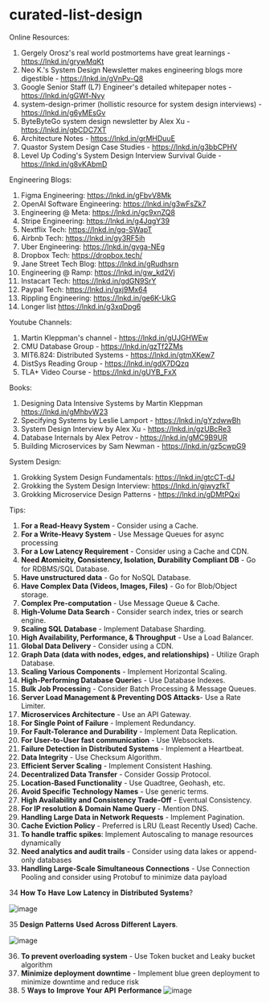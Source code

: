 # curated-list-design

Online Resources:
1. Gergely Orosz's real world postmortems have great learnings - https://lnkd.in/grywMqKt
2. Neo K.'s System Design Newsletter makes engineering blogs more digestible - https://lnkd.in/gVnPv-Q8
3. Google Senior Staff (L7) Engineer's detailed whitepaper notes - https://lnkd.in/gGWf-Nvy
4. system-design-primer (hollistic resource for system design interviews) - https://lnkd.in/g6yMEsGv
5. ByteByteGo system design newsletter by Alex Xu - https://lnkd.in/gbCDC7XT
6. Architecture Notes - https://lnkd.in/grMHDuuE
7. Quastor System Design Case Studies - https://lnkd.in/g3bbCPHV
8. Level Up Coding's System Design Interview Survival Guide - https://lnkd.in/g8vKAbmD

Engineering Blogs:
1. Figma Engineering: https://lnkd.in/gFbvV8Mk
2. OpenAI Software Engineering: https://lnkd.in/g3wFsZk7
3. Engineering @ Meta: https://lnkd.in/gc9xnZQ8
4. Stripe Engineering: https://lnkd.in/g4JqgY39
5. Nextflix Tech: https://lnkd.in/gq-SWapT
6. Airbnb Tech: https://lnkd.in/gy3RF5ih
7. Uber Engineering: https://lnkd.in/gvga-NEg
8. Dropbox Tech: https://dropbox.tech/
9. Jane Street Tech Blog: https://lnkd.in/gRudhsrn
10. Engineering @ Ramp: https://lnkd.in/gw_kd2Vj
11. Instacart Tech: https://lnkd.in/gdGN9SrY
12. Paypal Tech: https://lnkd.in/gxj9Mx64
13. Rippling Engineering: https://lnkd.in/ge6K-UkG
14. Longer list https://lnkd.in/g3xqDpg6

Youtube Channels:
1. Martin Kleppman's channel - https://lnkd.in/gUJGHWEw
2. CMU Database Group - https://lnkd.in/gzTf2ZMs
3. MIT6.824: Distributed Systems - https://lnkd.in/gtmXKew7
4. DistSys Reading Group - https://lnkd.in/gdX7DQzq
5. TLA+ Video Course - https://lnkd.in/gUYB_FxX

Books:
1. Designing Data Intensive Systems by Martin Kleppman https://lnkd.in/gMhbvW23
2. Specifying Systems by Leslie Lamport - https://lnkd.in/gYzdwwBh
3. System Design Interview by Alex Xu - https://lnkd.in/gzUBcRe3
4. Database Internals by Alex Petrov - https://lnkd.in/gMC9B9UR
5. Building Microservices by Sam Newman - https://lnkd.in/gz5cwpG9

System Design:
1) Grokking System Design Fundamentals: https://lnkd.in/gtcCT-dJ
2) Grokking the System Design Interview: https://lnkd.in/giwyzfkT
3) Grokking Microservice Design Patterns - https://lnkd.in/gDMtPQxi


Tips:

1. **For a Read-Heavy System** - Consider using a Cache.
2. **For a Write-Heavy System** - Use Message Queues for async processing
3. **For a Low Latency Requirement** - Consider using a Cache and CDN.
4. **Need 𝐀tomicity, 𝐂onsistency, 𝐈solation, 𝐃urability Compliant DB** - Go for RDBMS/SQL Database.
5. **Have unstructured data** - Go for NoSQL Database.
6. **Have Complex Data (Videos, Images, Files)** - Go for Blob/Object storage.
7. **Complex Pre-computation** - Use Message Queue & Cache.
8. **High-Volume Data Search** - Consider search index, tries or search engine.
9. **Scaling SQL Database** - Implement Database Sharding.
10. **High Availability, Performance, & Throughput** - Use a Load Balancer.
11. **Global Data Delivery** - Consider using a CDN.
12. **Graph Data (data with nodes, edges, and relationships)** - Utilize Graph Database.
13. **Scaling Various Components** - Implement Horizontal Scaling.
14. **High-Performing Database Querie**s - Use Database Indexes.
15. **Bulk Job Processin**g - Consider Batch Processing & Message Queues.
16. **Server Load Management & Preventing DOS Attacks**- Use a Rate Limiter.
17. **Microservices Architecture** - Use an API Gateway.
18. **For Single Point of Failure** - Implement Redundancy.
19. **For Fault-Tolerance and Durability** - Implement Data Replication.
20. **For User-to-User fast communication** - Use Websockets.
21. **Failure Detection in Distributed Systems** - Implement a Heartbeat.
22. **Data Integrity** - Use Checksum Algorithm.
23. **Efficient Server Scaling** - Implement Consistent Hashing.
24. **Decentralized Data Transfer** - Consider Gossip Protocol.
25. **Location-Based Functionality** - Use Quadtree, Geohash, etc.
26. **Avoid Specific Technology Names** - Use generic terms.
27. **High Availability and Consistency Trade-Off** - Eventual Consistency.
28. **For IP resolution & Domain Name Query** - Mention DNS.
29. **Handling Large Data in Network Requests** - Implement Pagination.
30. **Cache Eviction Policy** - Preferred is LRU (Least Recently Used) Cache.
31. **To handle traffic spikes**: Implement Autoscaling to manage resources dynamically
32. **Need analytics and audit trails** - Consider using data lakes or append-only databases
33. **Handling Large-Scale Simultaneous Connections** - Use Connection Pooling and consider using Protobuf to minimize data payload

34 𝐇𝐨𝐰 𝐓𝐨 𝐇𝐚𝐯𝐞 𝐋𝐨𝐰 𝐋𝐚𝐭𝐞𝐧𝐜𝐲 𝐢𝐧 𝐃𝐢𝐬𝐭𝐫𝐢𝐛𝐮𝐭𝐞𝐝 𝐒𝐲𝐬𝐭𝐞𝐦𝐬?

![image](https://github.com/programmers-for-programmers/curated-list-design/assets/4883000/48b64b1a-19c0-44ba-b2d9-6e6e50ef96cf)

35 𝐃𝐞𝐬𝐢𝐠𝐧 𝐏𝐚𝐭𝐭𝐞𝐫𝐧𝐬 𝐔𝐬𝐞𝐝 𝐀𝐜𝐫𝐨𝐬𝐬 𝐃𝐢𝐟𝐟𝐞𝐫𝐞𝐧𝐭 𝐋𝐚𝐲𝐞𝐫𝐬.

![image](https://github.com/programmers-for-programmers/curated-list-design/assets/4883000/bbffbb38-7260-4b5c-b885-a422e9d8bbd8)

36) **To prevent overloading system** - Use Token bucket and Leaky bucket algorithm
37) **Minimize deployment downtime** - Implement blue green deployment to minimize downtime and reduce risk
38) 5 𝐖𝐚𝐲𝐬 𝐭𝐨 𝐈𝐦𝐩𝐫𝐨𝐯𝐞 𝐘𝐨𝐮𝐫 𝐀𝐏𝐈 𝐏𝐞𝐫𝐟𝐨𝐫𝐦𝐚𝐧𝐜𝐞
![image](https://github.com/programmers-for-programmers/curated-list-design/assets/4883000/9110cb8b-9db4-4a73-9c9e-ba5fab770f77)

